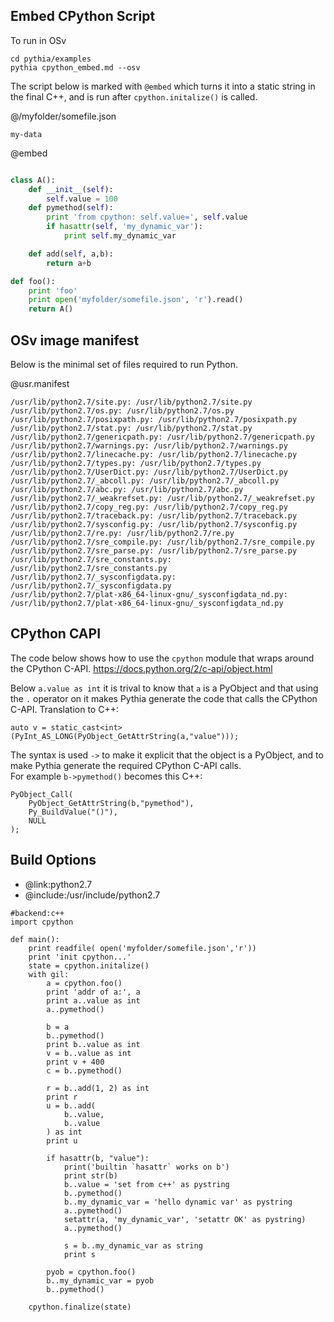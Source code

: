 Embed CPython Script
-------------

To run in OSv
```
cd pythia/examples
pythia cpython_embed.md --osv
```

The script below is marked with `@embed` which turns it into a static string in the final C++,
and is run after `cpython.initalize()` is called.


@/myfolder/somefile.json
```
my-data
```

@embed
```python

class A():
	def __init__(self):
		self.value = 100
	def pymethod(self):
		print 'from cpython: self.value=', self.value
		if hasattr(self, 'my_dynamic_var'):
			print self.my_dynamic_var

	def add(self, a,b):
		return a+b

def foo():
	print 'foo'
	print open('myfolder/somefile.json', 'r').read()
	return A()

```

OSv image manifest
------------------
Below is the minimal set of files required to run Python.

@usr.manifest
```
/usr/lib/python2.7/site.py: /usr/lib/python2.7/site.py
/usr/lib/python2.7/os.py: /usr/lib/python2.7/os.py
/usr/lib/python2.7/posixpath.py: /usr/lib/python2.7/posixpath.py
/usr/lib/python2.7/stat.py: /usr/lib/python2.7/stat.py
/usr/lib/python2.7/genericpath.py: /usr/lib/python2.7/genericpath.py
/usr/lib/python2.7/warnings.py: /usr/lib/python2.7/warnings.py
/usr/lib/python2.7/linecache.py: /usr/lib/python2.7/linecache.py
/usr/lib/python2.7/types.py: /usr/lib/python2.7/types.py
/usr/lib/python2.7/UserDict.py: /usr/lib/python2.7/UserDict.py
/usr/lib/python2.7/_abcoll.py: /usr/lib/python2.7/_abcoll.py
/usr/lib/python2.7/abc.py: /usr/lib/python2.7/abc.py
/usr/lib/python2.7/_weakrefset.py: /usr/lib/python2.7/_weakrefset.py
/usr/lib/python2.7/copy_reg.py: /usr/lib/python2.7/copy_reg.py
/usr/lib/python2.7/traceback.py: /usr/lib/python2.7/traceback.py
/usr/lib/python2.7/sysconfig.py: /usr/lib/python2.7/sysconfig.py
/usr/lib/python2.7/re.py: /usr/lib/python2.7/re.py
/usr/lib/python2.7/sre_compile.py: /usr/lib/python2.7/sre_compile.py
/usr/lib/python2.7/sre_parse.py: /usr/lib/python2.7/sre_parse.py
/usr/lib/python2.7/sre_constants.py: /usr/lib/python2.7/sre_constants.py
/usr/lib/python2.7/_sysconfigdata.py: /usr/lib/python2.7/_sysconfigdata.py
/usr/lib/python2.7/plat-x86_64-linux-gnu/_sysconfigdata_nd.py: /usr/lib/python2.7/plat-x86_64-linux-gnu/_sysconfigdata_nd.py
```


CPython CAPI
------------
The code below shows how to use the `cpython` module that wraps around the CPython C-API.
https://docs.python.org/2/c-api/object.html

Below `a.value as int` it is trival to know that `a` is a PyObject and that using the `.` operator
on it makes Pythia generate the code that calls the CPython C-API.
Translation to C++:
```
auto v = static_cast<int>(PyInt_AS_LONG(PyObject_GetAttrString(a,"value")));
```

The syntax is used `->` to make it explicit that the object is a PyObject,
and to make Pythia generate the required CPython C-API calls.  
For example `b->pymethod()` becomes this C++:
```
PyObject_Call(
	PyObject_GetAttrString(b,"pymethod"),
	Py_BuildValue("()"),
	NULL
);
```




Build Options
-------------
* @link:python2.7
* @include:/usr/include/python2.7
```rusthon
#backend:c++
import cpython

def main():
	print readfile( open('myfolder/somefile.json','r'))
	print 'init cpython...'
	state = cpython.initalize()
	with gil:
		a = cpython.foo()
		print 'addr of a:', a
		print a..value as int
		a..pymethod()

		b = a
		b..pymethod()
		print b..value as int
		v = b..value as int
		print v + 400
		c = b..pymethod()

		r = b..add(1, 2) as int
		print r
		u = b..add(
			b..value, 
			b..value 
		) as int
		print u

		if hasattr(b, "value"):
			print('builtin `hasattr` works on b')
			print str(b)
			b..value = 'set from c++' as pystring
			b..pymethod()
			b..my_dynamic_var = 'hello dynamic var' as pystring
			a..pymethod()
			setattr(a, 'my_dynamic_var', 'setattr OK' as pystring)
			a..pymethod()

			s = b..my_dynamic_var as string
			print s

		pyob = cpython.foo()
		b..my_dynamic_var = pyob
		b..pymethod()

	cpython.finalize(state)

```